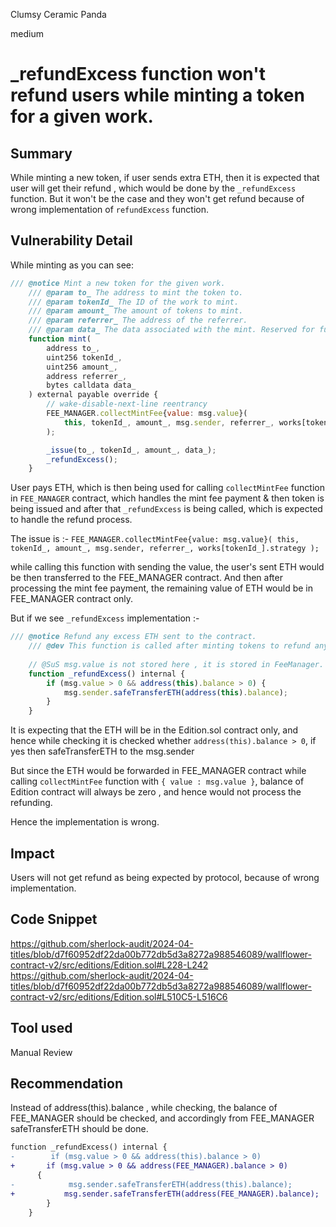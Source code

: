 Clumsy Ceramic Panda

medium

# _refundExcess function won't refund users while minting a token for a given work.

## Summary
While minting a new token, if user sends extra ETH, then it is expected that user will get their refund , which would be done by the `_refundExcess` function.
But it won't be the case and they won't get refund because of wrong implementation of `refundExcess` function.

## Vulnerability Detail
While minting as you can see: 

```javascript
/// @notice Mint a new token for the given work.
    /// @param to_ The address to mint the token to.
    /// @param tokenId_ The ID of the work to mint.
    /// @param amount_ The amount of tokens to mint.
    /// @param referrer_ The address of the referrer.
    /// @param data_ The data associated with the mint. Reserved for future use.
    function mint(
        address to_,
        uint256 tokenId_,
        uint256 amount_,
        address referrer_,
        bytes calldata data_
    ) external payable override {
        // wake-disable-next-line reentrancy
        FEE_MANAGER.collectMintFee{value: msg.value}(
            this, tokenId_, amount_, msg.sender, referrer_, works[tokenId_].strategy
        );

        _issue(to_, tokenId_, amount_, data_);
        _refundExcess();
    }
```

User pays ETH, which is then being used for calling `collectMintFee` function in `FEE_MANAGER` contract, which handles the mint fee payment & then token is being issued and after that `_refundExcess` is being called, which is expected to handle the refund process.

The issue is :-
`FEE_MANAGER.collectMintFee{value: msg.value}(
            this, tokenId_, amount_, msg.sender, referrer_, works[tokenId_].strategy
        );`

while calling this function with sending the value, the user's sent ETH would be then transferred to the FEE_MANAGER contract.
And then after processing the mint fee payment, the remaining value of ETH would be in FEE_MANAGER contract only.

But if we see `_refundExcess` implementation :-

```javascript
/// @notice Refund any excess ETH sent to the contract.
    /// @dev This function is called after minting tokens to refund any ETH left in the contract after all fees have been collected.
    
    // @SuS msg.value is not stored here , it is stored in FeeManager.
    function _refundExcess() internal {
        if (msg.value > 0 && address(this).balance > 0) {
            msg.sender.safeTransferETH(address(this).balance);
        }
    }
```

It is expecting that the ETH will be in the Edition.sol contract only, and hence while checking it is checked whether `address(this).balance > 0`, if yes then safeTransferETH to the msg.sender

But since the ETH would be forwarded in FEE_MANAGER contract while calling `collectMintFee` function with `{ value : msg.value }`, balance of Edition contract will always be zero , and hence would not process the refunding.

Hence the implementation is wrong. 
## Impact
Users will not get refund as being expected by protocol, because of wrong implementation.
## Code Snippet
https://github.com/sherlock-audit/2024-04-titles/blob/d7f60952df22da00b772db5d3a8272a988546089/wallflower-contract-v2/src/editions/Edition.sol#L228-L242
https://github.com/sherlock-audit/2024-04-titles/blob/d7f60952df22da00b772db5d3a8272a988546089/wallflower-contract-v2/src/editions/Edition.sol#L510C5-L516C6
## Tool used

Manual Review

## Recommendation
Instead of address(this).balance , while checking, the balance of FEE_MANAGER should be checked, and accordingly from FEE_MANAGER safeTransferETH  should be done.

```diff
function _refundExcess() internal {
-        if (msg.value > 0 && address(this).balance > 0) 
+       if (msg.value > 0 && address(FEE_MANAGER).balance > 0) 
      {
-            msg.sender.safeTransferETH(address(this).balance);
+           msg.sender.safeTransferETH(address(FEE_MANAGER).balance);
        }
    }
```